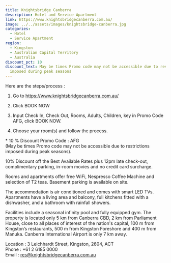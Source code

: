 ```yaml
---
title: Knightsbridge Canberra
description: Hotel and Service Apartment
link: https://www.knightsbridgecanberra.com.au/
image: ../../assets/images/knightsbridge-canberra.jpg
categories:
  - Hotel
  - Service Apartment
region:
  - Kingston
  - Australian Capital Territory
  - Australia
discount_pct: 10
discount_text: May be times Promo code may not be accessible due to restrictions
  imposed during peak seasons
---
```

Here are the steps/process :

1. Go to https://www.knightsbridgecanberra.com.au/

2. Click BOOK NOW 

3. Input Check In, Check Out, Rooms, Adults, Children, key in Promo Code AFG, click BOOK NOW.

4. Choose your room(s) and follow the process. 

\* 10 % Discount Promo Code : AFG\
(May be times Promo code may not be accessible due to restrictions imposed during peak seasons).

10% Discount off the Best Available Rates plus 12pm late check-out, complimentary parking, in-room movies and no credit card surcharge.

Rooms and apartments offer free WiFi, Nespresso Coffee Machine and selection of T2 teas. Basement parking is available on site.

The accommodation is air conditioned and comes with smart LED TVs. Apartments have a living area and balcony, full kitchens fitted with a dishwasher, and a bathroom with rainfall showers.

Facilities include a seasonal infinity pool and fully equipped gym. The property is located only 5 km from Canberra CBD, 2 km from Parliament House, close to all places of interest of the nation's capital, 100 m from Kingston’s restaurants, 500 m from Kingston Foreshore and 400 m from Manuka. Canberra International Airport is only 7 km away.

Location : 3 Leichhardt Street, Kingston, 2604, ACT\
Phone : +61 2 6185 0000\
Email : res@knightsbridgecanberra.com.au
